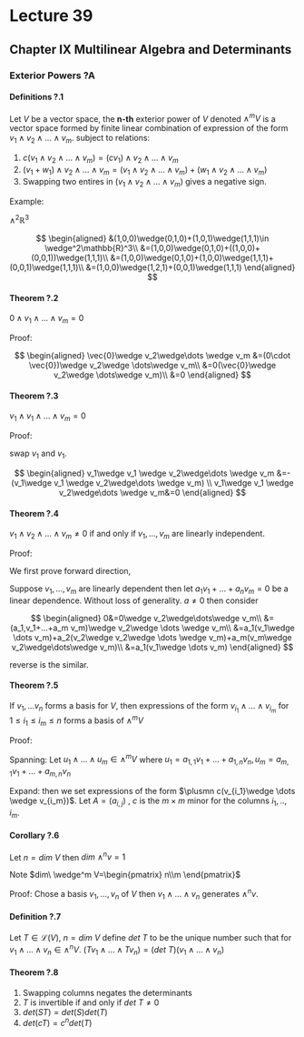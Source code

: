 # Lecture 39

## Chapter IX Multilinear Algebra and Determinants

### Exterior Powers ?A

#### Definitions ?.1

Let $V$ be a vector space, the **n-th** exterior power of $V$ denoted $\wedge^m V$ is a vector space formed by finite linear combination of expression of the form $v_1\wedge v_2\wedge\dots \wedge v_m$. subject to relations:

1. $c(v_1\wedge v_2\wedge\dots \wedge v_m)=(cv_1)\wedge v_2\wedge\dots \wedge v_m$
2. $(v_1+w_1)\wedge v_2\wedge\dots \wedge v_m=(v_1\wedge v_2\wedge\dots \wedge v_m)+(w_1\wedge v_2\wedge\dots \wedge v_m)$
3. Swapping two entires in ($v_1\wedge v_2\wedge\dots \wedge v_m$) gives a negative sign.

Example:

$\wedge^2\mathbb{R}^3$

$$
\begin{aligned}
   &(1,0,0)\wedge(0,1,0)+(1,0,1)\wedge(1,1,1)\in \wedge^2\mathbb{R}^3\\
   &=(1,0,0)\wedge(0,1,0)+((1,0,0)+(0,0,1))\wedge(1,1,1)\\
   &=(1,0,0)\wedge(0,1,0)+(1,0,0)\wedge(1,1,1)+(0,0,1)\wedge(1,1,1)\\
   &=(1,0,0)\wedge(1,2,1)+(0,0,1)\wedge(1,1,1)
\end{aligned}
$$

#### Theorem ?.2

$0\wedge v_1\wedge\dots\wedge v_m=0$

Proof:

$$
\begin{aligned}
\vec{0}\wedge v_2\wedge\dots \wedge v_m &=(0\cdot \vec{0})\wedge v_2\wedge \dots\wedge v_m\\
&=0(\vec{0}\wedge v_2\wedge \dots\wedge v_m)\\
&=0
\end{aligned}
$$

#### Theorem ?.3

$v_1\wedge v_1\wedge\dots\wedge v_m=0$

Proof:

swap $v_1$ and $v_1$.

$$
\begin{aligned}
v_1\wedge v_1 \wedge v_2\wedge\dots \wedge v_m &=-(v_1\wedge v_1 \wedge v_2\wedge\dots \wedge v_m) \\
v_1\wedge v_1 \wedge v_2\wedge\dots \wedge v_m&=0
\end{aligned}
$$

#### Theorem ?.4

$v_1\wedge v_2\wedge\dots\wedge v_m\neq 0$ if and only if $v_1,\dots ,v_m$ are linearly independent.

Proof:

We first prove forward direction,

Suppose $v_1,\dots, v_m$ are linearly dependent then let $a_1v_1+\dots +a_nv_m=0$ be a linear dependence. Without loss of generality. $a\neq 0$ then consider

$$
\begin{aligned}
0&=0\wedge v_2\wedge\dots\wedge v_m\\
&=(a_1,v_1+...+a_m v_m)\wedge v_2\wedge \dots \wedge v_m\\
&=a_1(v_1\wedge \dots v_m)+a_2(v_2\wedge v_2\wedge \dots \wedge v_m)+a_m(v_m\wedge v_2\wedge\dots\wedge v_m)\\
&=a_1(v_1\wedge \dots v_m)
\end{aligned}
$$

reverse is the similar.

#### Theorem ?.5

If $v_1,\dots v_n$ forms a basis for $V$, then expressions of the form $v_{i_1}\wedge\dots \wedge v_{i_m}$ for $1\leq i_1\leq i_m\leq n$ forms a basis of $\wedge^m V$

Proof:

Spanning: Let $u_1\wedge\dots \wedge u_m\in \wedge^m V$ where $u_1=a_{1,1}v_1+\dots+a_{1,n}v_n,u_m=a_{m,1}v_1+\dots+a_{m,n}v_n$

Expand: then we set expressions of the form $\plusmn c(v_{i_1}\wedge \dots \wedge v_{i_m})$. Let $A=(a_{i,j})$ , $c$ is the $m\times m$ minor for the columns $i_1,..,i_m$.

#### Corollary ?.6

Let $n=dim\ V$ then $dim\ \wedge^n v=1$

Note $dim\ \wedge^m V=\begin{pmatrix}
    n\\m
\end{pmatrix}$

Proof: Chose a basis $v_1,...,v_n$ of $V$ then $v_1\wedge \dots \wedge v_n$ generates $\wedge^n v$.

#### Definition ?.7

Let $T\in\mathscr{L}(V)$, $n=dim\ V$ define $det\ T$ to be the unique number such that for $v_1\wedge\dots\wedge v_n\in \wedge^n V$. $(Tv_1\wedge\dots\wedge Tv_n)=(det\ T)(v_1\wedge \dots \wedge v_n)$

#### Theorem ?.8

1. Swapping columns negates the determinants
2. $T$ is invertible if and only if $det\ T\neq 0$
3. $det(ST)=det(S)det(T)$
4. $det(cT)=c^n det(T)$